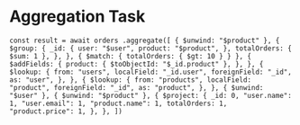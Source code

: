 # Aggregation Task

`const result = await orders
          .aggregate([
            { $unwind: "$product" },
            {
              $group: {
                _id: {
                  user: "$user",
                  product: "$product",
                },
                totalOrders: { $sum: 1 },
              },
            },
            { $match: { totalOrders: { $gt: 10 } } },
            {
              $addFields: {
                product: { $toObjectId: "$_id.product" },
              },
            },
            {
              $lookup: {
                from: "users",
                localField: "_id.user",
                foreignField: "_id",
                as: "user",
              },
            },
            {
              $lookup: {
                from: "products",
                localField: "product",
                foreignField: "_id",
                as: "product",
              },
            },
            { $unwind: "$user" },
            { $unwind: "$product" },
            {
              $project: {
                _id: 0,
                "user.name": 1,
                "user.email": 1,
                "product.name": 1,
                totalOrders: 1,
                "product.price": 1,
              },
            },
          ])`
